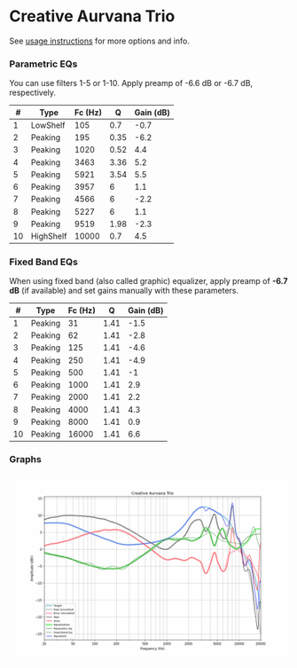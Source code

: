 # Creative Aurvana Trio
See [usage instructions](https://github.com/jaakkopasanen/AutoEq#usage) for more options and info.

### Parametric EQs
You can use filters 1-5 or 1-10. Apply preamp of -6.6 dB or -6.7 dB, respectively.

|   # | Type      |   Fc (Hz) |    Q |   Gain (dB) |
|-----|-----------|-----------|------|-------------|
|   1 | LowShelf  |       105 | 0.7  |        -0.7 |
|   2 | Peaking   |       195 | 0.35 |        -6.2 |
|   3 | Peaking   |      1020 | 0.52 |         4.4 |
|   4 | Peaking   |      3463 | 3.36 |         5.2 |
|   5 | Peaking   |      5921 | 3.54 |         5.5 |
|   6 | Peaking   |      3957 | 6    |         1.1 |
|   7 | Peaking   |      4566 | 6    |        -2.2 |
|   8 | Peaking   |      5227 | 6    |         1.1 |
|   9 | Peaking   |      9519 | 1.98 |        -2.3 |
|  10 | HighShelf |     10000 | 0.7  |         4.5 |

### Fixed Band EQs
When using fixed band (also called graphic) equalizer, apply preamp of **-6.7 dB** (if available) and set gains manually with these parameters.

|   # | Type    |   Fc (Hz) |    Q |   Gain (dB) |
|-----|---------|-----------|------|-------------|
|   1 | Peaking |        31 | 1.41 |        -1.5 |
|   2 | Peaking |        62 | 1.41 |        -2.8 |
|   3 | Peaking |       125 | 1.41 |        -4.6 |
|   4 | Peaking |       250 | 1.41 |        -4.9 |
|   5 | Peaking |       500 | 1.41 |        -1   |
|   6 | Peaking |      1000 | 1.41 |         2.9 |
|   7 | Peaking |      2000 | 1.41 |         2.2 |
|   8 | Peaking |      4000 | 1.41 |         4.3 |
|   9 | Peaking |      8000 | 1.41 |         0.9 |
|  10 | Peaking |     16000 | 1.41 |         6.6 |

### Graphs
![](./Creative%20Aurvana%20Trio.png)
